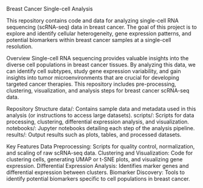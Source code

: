 Breast Cancer Single-cell Analysis

This repository contains code and data for analyzing single-cell RNA sequencing (scRNA-seq) data in breast cancer. The goal of this project is to explore and identify cellular heterogeneity, gene expression patterns, and potential biomarkers within breast cancer samples at a single-cell resolution.

Overview
Single-cell RNA sequencing provides valuable insights into the diverse cell populations in breast cancer tissues. By analyzing this data, we can identify cell subtypes, study gene expression variability, and gain insights into tumor microenvironments that are crucial for developing targeted cancer therapies. This repository includes pre-processing, clustering, visualization, and analysis steps for breast cancer scRNA-seq data.

Repository Structure
data/: Contains sample data and metadata used in this analysis (or instructions to access large datasets).
scripts/: Scripts for data processing, clustering, differential expression analysis, and visualization.
notebooks/: Jupyter notebooks detailing each step of the analysis pipeline.
results/: Output results such as plots, tables, and processed datasets.

Key Features
Data Preprocessing: Scripts for quality control, normalization, and scaling of raw scRNA-seq data.
Clustering and Visualization: Code for clustering cells, generating UMAP or t-SNE plots, and visualizing gene expression.
Differential Expression Analysis: Identifies marker genes and differential expression between clusters.
Biomarker Discovery: Tools to identify potential biomarkers specific to cell populations in breast cancer.
